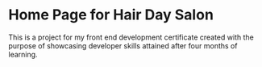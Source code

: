 # Home Page for Hair Day Salon 

This is a project for my front end development certificate created with the purpose of showcasing developer skills attained after four months of learning.